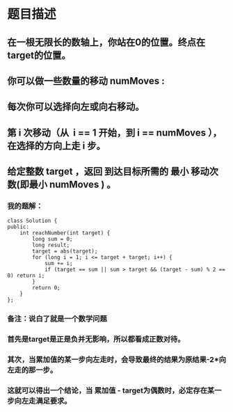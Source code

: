 # 题目描述
## 在一根无限长的数轴上，你站在0的位置。终点在target的位置。
## 你可以做一些数量的移动 numMoves :
## 每次你可以选择向左或向右移动。
## 第 i 次移动（从  i == 1 开始，到 i == numMoves ），在选择的方向上走 i 步。
## 给定整数 target ，返回 到达目标所需的 最小 移动次数(即最小 numMoves ) 。
### 我的题解：
```
class Solution {
public:
    int reachNumber(int target) {
        long sum = 0;
        long result;
        target = abs(target);
        for (long i = 1; i <= target + target; i++) {
            sum += i;
            if (target == sum || sum > target && (target - sum) % 2 == 0) return i;
        }
        return 0;
    }
};
```
### **备注**：说白了就是一个数学问题
### 首先是target是正是负并无影响，所以都看成正数对待。
### 其次，当累加值的某一步向左走时，会导致最终的结果为原结果-2*向左走的那一步。
### 这就可以得出一个结论，当 累加值 - target为偶数时，必定存在某一步向左走满足要求。